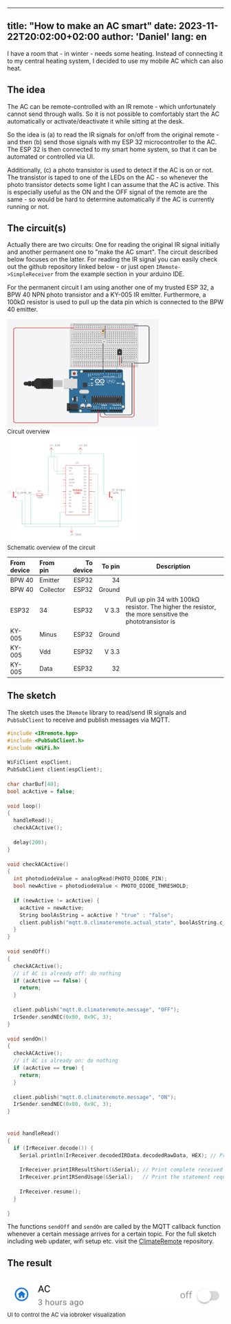 

---
title: "How to make an AC smart"
date: 2023-11-22T20:02:00+02:00
author: 'Daniel'
lang: en
---
I have a room that - in winter - needs some heating. Instead of connecting it to my central heating system,
I decided to use my mobile AC which can also heat.  
<!--more-->

## The idea
The AC can be remote-controlled with an IR remote - which unfortunately cannot send through walls. So it is not possible to comfortably start the AC automatically or activate/deactivate it while sitting at the desk. 

So the idea is (a) to read the IR signals for on/off from the original remote - and then (b) send those signals with my ESP 32 microcontroller to the AC. The ESP 32 is then connected to my smart home system, so that it can be automated or controlled via UI.

Additionally, (c) a photo transistor is used to detect if the AC is on or not. The transistor is taped to one of the LEDs on the AC - so whenever the photo transistor detects some light I can assume that the AC is active. This is especially useful as the ON and the OFF signal of the remote are the same - so would be hard to determine automatically if the AC is currently running or not. 

## The circuit(s)
Actually there are two circuits: One for reading the original IR signal initially and another permanent one to "make the AC smart". The circuit described below focuses on the latter. For reading the IR signal you can easily check out the github repository linked below - or just open `IRemote->SimpleReceiver` from the example section in your arduino IDE.   

For the permanent circuit I am using another one of my trusted ESP 32, a BPW 40 NPN photo transistor and a KY-005 IR emitter. Furthermore, a
100kΩ resistor is used to pull up the data pin which is connected to the BPW 40 emitter. 

<div class="gallery-grid">

<div class="gallery-grid" style="">
<figure style="font-size:small;margin:auto">
  <img src="/images/climatecontrol/circuit.png" style="height:250px">
  <figcaption>Circuit overview</figcaption>
</figure>
</div>

<div class="gallery-grid" style="">
<figure style="font-size:small;margin:auto">
  <img src="/images/climatecontrol/circuit2.png" style="height:250px">
  <figcaption>Schematic overview of the circuit</figcaption>
</figure>
</div>

</div>

| From device | From pin  | To device | To pin | Description                                                                                            |
|:------------|:----------|----------:|-------:|--------------------------------------------------------------------------------------------------------|
| BPW 40      | Emitter   |     ESP32 |     34 |                                                                                                        |
| BPW 40      | Collector |     ESP32 | Ground |                                                                                                        |
| ESP32       | 34        |     ESP32 |  V 3.3 | Pull up pin 34 with 100kΩ resistor. The higher the resistor, the more sensitive the phototransistor is |
| KY-005      | Minus     |     ESP32 | Ground |                                                                                                        |
| KY-005      | Vdd       |     ESP32 |  V 3.3 |                                                                                                        |
| KY-005      | Data      |     ESP32 |     32 |                                                                                                        |

## The sketch
The sketch uses the `IRemote` library to read/send IR signals and `PubSubClient` to receive and publish messages via MQTT.

```c
#include <IRremote.hpp>
#include <PubSubClient.h>
#include <WiFi.h>

WiFiClient espClient;
PubSubClient client(espClient);

char charBuf[40];
bool acActive = false;

void loop()
{
  handleRead();
  checkACActive();
  
  delay(200);
}

void checkACActive()
{
  int photodiodeValue = analogRead(PHOTO_DIODE_PIN);
  bool newActive = photodiodeValue < PHOTO_DIODE_THRESHOLD;

  if (newActive != acActive) {
    acActive = newActive;
    String boolAsString = acActive ? "true" : "false";
    client.publish("mqtt.0.climateremote.actual_state", boolAsString.c_str());
  }
}

void sendOff()
{
  checkACActive();
  // if AC is already off: do nothing
  if (acActive == false) {
    return;
  }

  client.publish("mqtt.0.climateremote.message", "OFF");
  IrSender.sendNEC(0x80, 0x9C, 3);
}

void sendOn()
{
  checkACActive();
  // if AC is already on: do nothing
  if (acActive == true) {
    return;
  }

  client.publish("mqtt.0.climateremote.message", "ON");
  IrSender.sendNEC(0x80, 0x9C, 3);
}


void handleRead()
{
  if (IrReceiver.decode()) {
    Serial.println(IrReceiver.decodedIRData.decodedRawData, HEX); // Print "old" raw data

    IrReceiver.printIRResultShort(&Serial); // Print complete received data in one line
    IrReceiver.printIRSendUsage(&Serial);   // Print the statement required to send this data

    IrReceiver.resume();
  }

}
```
The functions `sendOff` and `sendOn` are called by the MQTT callback function whenever a certain message arrives for a certain topic. For the full sketch including web updater, wifi setup etc. visit the [ClimateRemote](https://github.com/dnoegel/ClimateRemote) repository.

## The result

<div class="gallery-grid" style="">
<figure style="font-size:small;margin:auto">
  <img src="/images/climatecontrol/vis.png">
  <figcaption>UI to control the AC via iobroker visualization</figcaption>
</figure>
</div>
